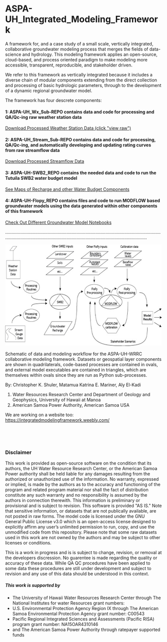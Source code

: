 # ASPA-UH_Integrated_Modeling_Framework

A framework for, and a case study of a small scale, vertically integrated, collaborative groundwater modeling process that merges the fields of data-science and hydrology. This modeling framework applies an open-source, cloud-based, and process oriented paradigm to make modeling more accessible, transparent, reproducible, and stakeholder driven.


We refer to this framework as vertically integrated because it includes a diverse chain of modular components extending from the direct collection and processing of basic hydrologic parameters, through to the development of a dynamic regional groundwater model.

The framework has four descrete components: 

#### 1: ASPA-UH_Wx_Sub-REPO contains data and code for processing and QA/Qc-ing raw weather station data

[Download Processed Weather Station Data (click "view raw")](ASPA-UH_Wx_REPO/workspace/QA_All_merged.csv)

#### 2: ASPA-UH_Stream_Sub-REPO contains data and code for processing, QA/Qc-ing, and automatically developing and updating rating curves from raw streamflow data

[Download Processed Streamflow Data](ASPA-UH_Stream_REPO/workspace)

#### 3: ASPA-UH-SWB2_REPO contains the needed data and code to run the Tutuila SWB2 water budget model

[See Maps of Recharge and other Water Budget Components](ASPA-UH-SWB2_REPO/output/Figures)

#### 4: ASPA-UH-Flopy_REPO contains files and code to run MODFLOW based groundwater models using the data generated within other components of this framework

[Check Out Different Groundwater Model Notebooks](ASPA-UH-Flopy_REPO/Models)

.............................................................................................................................................................................................................................................

<p align="center">
  <img width="650" height="325" src=Docs/Figures/Framework_Schematic1.jpg >
</p>




Schematic of data and modeling workflow for the ASPA-UH-WRRC collaborative modeling framework. Datasets or geospatial layer components are shown in quadrilaterals, code-based processes are contained in ovals, and external model executables are contained in triangles, which are themselves within ovals since they are run as Python sub-processes.


By: 
Christopher K. Shuler, Matamua Katrina E. Mariner, Aly El-Kadi
1. Water Resources Research Center and Department of Geology and Geophysics, University of Hawaii at Manoa
2. American Samoa Power Authority, American Samoa USA


We are working on a website too:
https://integratedmodelingframework.weebly.com/


&nbsp;


&nbsp;

### Disclaimer
This work is provided as open-source software on the condition that its authors, the UH Water Resource Research Center, or the American Samoa Power authority shall be held liable for any damages resulting from the authorized or unauthorized use of the information. No warranty, expressed or implied, is made by the authors as to the accuracy and functioning of the program and related program material nor shall the fact of distribution constitute any such warranty and no responsibility is assumed by the authors in connection therewith. This information is preliminary or provisional and is subject to revision. This software is provided "AS IS." Note that sensitive information, or datasets that are not publically available, are not posted in raw forms. The model code is licensed under the GNU General Public License v3.0 which is an open-access license designed to explicitly affirm any user’s unlimited permission to run, copy, and use the unmodified code from this repository. Please note that some raw datasets used in this work are not owned by the authors and may be subject to other licenses or conditions.

This is a work in progress and is is subject to change, revision, or removal at the developers discression. No guarentee is made regarding the quality or accuracy of these data. While QA QC procedures have been applied to some data these procedures are still under development and subject to revision and any use of this data should be understood in this context.


##### This work is supported by
- The University of Hawaii Water Resources Research Center through The National Institutes for water Resources grant numbers: 
- U.S. Environmental Protection Agency Region IX through  The American Samoa Environmental Protection Agency grant number: C00543
- Pacific Regional Integrated Sciences and Assessments (Pacific RISA) program grant number: NA15OAR4310146
- and The American Samoa Power Authority through ratepayer supported funds

